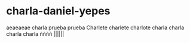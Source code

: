 # charla-daniel-yepes
 aeaeaeae charla prueba prueba
Charlete charlete charlote charla charla
charla charla
ññññ
||||||